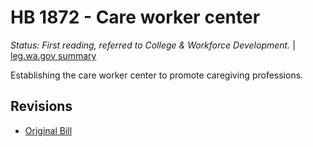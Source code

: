 # HB 1872 - Care worker center
*Status: First reading, referred to College & Workforce Development.* | [leg.wa.gov summary](https://app.leg.wa.gov/billsummary?BillNumber=1872&Year=2021)

Establishing the care worker center to promote caregiving professions.

## Revisions
* [Original Bill](1/)